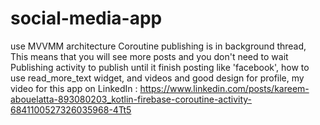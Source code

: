 # social-media-app
use MVVMM architecture
Coroutine
publishing is in background thread, This means that you will see more posts and you don't need to wait Publishing activity to publish until it finish posting like 'facebook', 
how to use read_more_text widget, 
and videos and good design for profile, 
my video for this app on LinkedIn : https://www.linkedin.com/posts/kareem-abouelatta-893080203_kotlin-firebase-coroutine-activity-6841100527326035968-4Tt5
